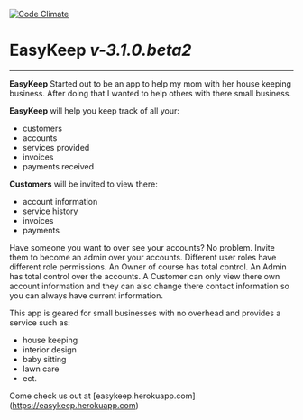 [![Code Climate](https://codeclimate.com/github/anthonymidili/EasyKeep.png)](https://codeclimate.com/github/anthonymidili/EasyKeep)
# EasyKeep *v-3.1.0.beta2*

---

**EasyKeep** Started out to be an app to help my mom with her house keeping business. After doing that I wanted
to help others with there small business.

**EasyKeep** will help you keep track of all your:

+ customers
+ accounts
+ services provided
+ invoices
+ payments received

**Customers** will be invited to view there:

+ account information
+ service history
+ invoices
+ payments

Have someone you want to over see your accounts? No problem. Invite them to become an admin over your accounts.
Different user roles have different role permissions. An Owner of course has total control. An Admin has total control
over the accounts. A Customer can only view there own account information and they can also change there contact
information so you can always have current information.

This app is geared for small businesses with no overhead and provides a service such as:

+ house keeping
+ interior design
+ baby sitting
+ lawn care
+ ect.

Come check us out at [easykeep.herokuapp.com] (https://easykeep.herokuapp.com)
